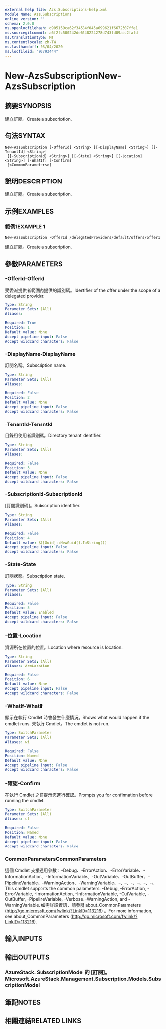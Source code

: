 ```yaml
---
external help file: Azs.Subscriptions-help.xml
Module Name: Azs.Subscriptions
online version: ''
schema: 2.0.0
ms.openlocfilehash: d905159ca62f34584f045a699621f6672507ffe1
ms.sourcegitcommit: a6f2fc500242de6248224278d743fd09aac2fafd
ms.translationtype: MT
ms.contentlocale: zh-TW
ms.lasthandoff: 03/04/2020
ms.locfileid: "93793444"
---
```

# <span data-ttu-id="9a6d3-101">New-AzsSubscription</span><span class="sxs-lookup"><span data-stu-id="9a6d3-101">New-AzsSubscription</span></span>

## <span data-ttu-id="9a6d3-102">摘要</span><span class="sxs-lookup"><span data-stu-id="9a6d3-102">SYNOPSIS</span></span>
<span data-ttu-id="9a6d3-103">建立訂閱。</span><span class="sxs-lookup"><span data-stu-id="9a6d3-103">Create a subscription.</span></span>

## <span data-ttu-id="9a6d3-104">句法</span><span class="sxs-lookup"><span data-stu-id="9a6d3-104">SYNTAX</span></span>

```
New-AzsSubscription [-OfferId] <String> [[-DisplayName] <String>] [[-TenantId] <String>]
 [[-SubscriptionId] <String>] [[-State] <String>] [[-Location] <String>] [-WhatIf] [-Confirm]
 [<CommonParameters>]
```

## <span data-ttu-id="9a6d3-105">說明</span><span class="sxs-lookup"><span data-stu-id="9a6d3-105">DESCRIPTION</span></span>
<span data-ttu-id="9a6d3-106">建立訂閱。</span><span class="sxs-lookup"><span data-stu-id="9a6d3-106">Create a subscription.</span></span>

## <span data-ttu-id="9a6d3-107">示例</span><span class="sxs-lookup"><span data-stu-id="9a6d3-107">EXAMPLES</span></span>

### <span data-ttu-id="9a6d3-108">範例1</span><span class="sxs-lookup"><span data-stu-id="9a6d3-108">EXAMPLE 1</span></span>
```
New-AzsSubscription -OfferId /delegatedProviders/default/offers/offer1
```

<span data-ttu-id="9a6d3-109">建立訂閱。</span><span class="sxs-lookup"><span data-stu-id="9a6d3-109">Create a subscription.</span></span>

## <span data-ttu-id="9a6d3-110">參數</span><span class="sxs-lookup"><span data-stu-id="9a6d3-110">PARAMETERS</span></span>

### <span data-ttu-id="9a6d3-111">-OfferId</span><span class="sxs-lookup"><span data-stu-id="9a6d3-111">-OfferId</span></span>
<span data-ttu-id="9a6d3-112">受委派提供者範圍內提供的識別碼。</span><span class="sxs-lookup"><span data-stu-id="9a6d3-112">Identifier of the offer under the scope of a delegated provider.</span></span>

```yaml
Type: String
Parameter Sets: (All)
Aliases:

Required: True
Position: 1
Default value: None
Accept pipeline input: False
Accept wildcard characters: False
```

### <span data-ttu-id="9a6d3-113">-DisplayName</span><span class="sxs-lookup"><span data-stu-id="9a6d3-113">-DisplayName</span></span>
<span data-ttu-id="9a6d3-114">訂閱名稱。</span><span class="sxs-lookup"><span data-stu-id="9a6d3-114">Subscription name.</span></span>

```yaml
Type: String
Parameter Sets: (All)
Aliases:

Required: False
Position: 2
Default value: None
Accept pipeline input: False
Accept wildcard characters: False
```

### <span data-ttu-id="9a6d3-115">-TenantId</span><span class="sxs-lookup"><span data-stu-id="9a6d3-115">-TenantId</span></span>
<span data-ttu-id="9a6d3-116">目錄租使用者識別碼。</span><span class="sxs-lookup"><span data-stu-id="9a6d3-116">Directory tenant identifier.</span></span>

```yaml
Type: String
Parameter Sets: (All)
Aliases:

Required: False
Position: 3
Default value: None
Accept pipeline input: False
Accept wildcard characters: False
```

### <span data-ttu-id="9a6d3-117">-SubscriptionId</span><span class="sxs-lookup"><span data-stu-id="9a6d3-117">-SubscriptionId</span></span>
<span data-ttu-id="9a6d3-118">[訂閱識別碼]。</span><span class="sxs-lookup"><span data-stu-id="9a6d3-118">Subscription identifier.</span></span>

```yaml
Type: String
Parameter Sets: (All)
Aliases:

Required: False
Position: 4
Default value: $([Guid]::NewGuid().ToString())
Accept pipeline input: False
Accept wildcard characters: False
```

### <span data-ttu-id="9a6d3-119">-State</span><span class="sxs-lookup"><span data-stu-id="9a6d3-119">-State</span></span>
<span data-ttu-id="9a6d3-120">訂閱狀態。</span><span class="sxs-lookup"><span data-stu-id="9a6d3-120">Subscription state.</span></span>

```yaml
Type: String
Parameter Sets: (All)
Aliases:

Required: False
Position: 5
Default value: Enabled
Accept pipeline input: False
Accept wildcard characters: False
```

### <span data-ttu-id="9a6d3-121">-位置</span><span class="sxs-lookup"><span data-stu-id="9a6d3-121">-Location</span></span>
<span data-ttu-id="9a6d3-122">資源所在位置的位置。</span><span class="sxs-lookup"><span data-stu-id="9a6d3-122">Location where resource is location.</span></span>

```yaml
Type: String
Parameter Sets: (All)
Aliases: ArmLocation

Required: False
Position: 6
Default value: None
Accept pipeline input: False
Accept wildcard characters: False
```

### <span data-ttu-id="9a6d3-123">-WhatIf</span><span class="sxs-lookup"><span data-stu-id="9a6d3-123">-WhatIf</span></span>
<span data-ttu-id="9a6d3-124">顯示在執行 Cmdlet 時會發生什麼情況。</span><span class="sxs-lookup"><span data-stu-id="9a6d3-124">Shows what would happen if the cmdlet runs.</span></span>
<span data-ttu-id="9a6d3-125">未執行 Cmdlet。</span><span class="sxs-lookup"><span data-stu-id="9a6d3-125">The cmdlet is not run.</span></span>

```yaml
Type: SwitchParameter
Parameter Sets: (All)
Aliases: wi

Required: False
Position: Named
Default value: None
Accept pipeline input: False
Accept wildcard characters: False
```

### <span data-ttu-id="9a6d3-126">-確認</span><span class="sxs-lookup"><span data-stu-id="9a6d3-126">-Confirm</span></span>
<span data-ttu-id="9a6d3-127">在執行 Cmdlet 之前提示您進行確認。</span><span class="sxs-lookup"><span data-stu-id="9a6d3-127">Prompts you for confirmation before running the cmdlet.</span></span>

```yaml
Type: SwitchParameter
Parameter Sets: (All)
Aliases: cf

Required: False
Position: Named
Default value: None
Accept pipeline input: False
Accept wildcard characters: False
```

### <span data-ttu-id="9a6d3-128">CommonParameters</span><span class="sxs-lookup"><span data-stu-id="9a6d3-128">CommonParameters</span></span>
<span data-ttu-id="9a6d3-129">這個 Cmdlet 支援通用參數：-Debug、-ErrorAction、-ErrorVariable、-InformationAction、-InformationVariable、-OutVariable、-OutBuffer、-PipelineVariable、-WarningAction、-WarningVariable、-、-、-、-、-、-。</span><span class="sxs-lookup"><span data-stu-id="9a6d3-129">This cmdlet supports the common parameters: -Debug, -ErrorAction, -ErrorVariable, -InformationAction, -InformationVariable, -OutVariable, -OutBuffer, -PipelineVariable, -Verbose, -WarningAction, and -WarningVariable.</span></span> <span data-ttu-id="9a6d3-130">如需詳細資訊，請參閱 about_CommonParameters (http://go.microsoft.com/fwlink/?LinkID=113216) 。</span><span class="sxs-lookup"><span data-stu-id="9a6d3-130">For more information, see about_CommonParameters (http://go.microsoft.com/fwlink/?LinkID=113216).</span></span>

## <span data-ttu-id="9a6d3-131">輸入</span><span class="sxs-lookup"><span data-stu-id="9a6d3-131">INPUTS</span></span>

## <span data-ttu-id="9a6d3-132">輸出</span><span class="sxs-lookup"><span data-stu-id="9a6d3-132">OUTPUTS</span></span>

### <span data-ttu-id="9a6d3-133">AzureStack. SubscriptionModel 的 [訂閱]。</span><span class="sxs-lookup"><span data-stu-id="9a6d3-133">Microsoft.AzureStack.Management.Subscription.Models.SubscriptionModel</span></span>

## <span data-ttu-id="9a6d3-134">筆記</span><span class="sxs-lookup"><span data-stu-id="9a6d3-134">NOTES</span></span>

## <span data-ttu-id="9a6d3-135">相關連結</span><span class="sxs-lookup"><span data-stu-id="9a6d3-135">RELATED LINKS</span></span>
